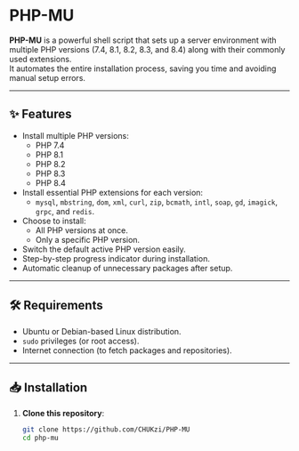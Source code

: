 # PHP-MU

**PHP-MU** is a powerful shell script that sets up a server environment with multiple PHP versions (7.4, 8.1, 8.2, 8.3, and 8.4) along with their commonly used extensions.  
It automates the entire installation process, saving you time and avoiding manual setup errors.

---

## ✨ Features

- Install multiple PHP versions:
   - PHP 7.4
   - PHP 8.1
   - PHP 8.2
   - PHP 8.3
   - PHP 8.4
- Install essential PHP extensions for each version:
   - `mysql`, `mbstring`, `dom`, `xml`, `curl`, `zip`, `bcmath`, `intl`, `soap`, `gd`, `imagick`, `grpc`, and `redis`.
- Choose to install:
   - All PHP versions at once.
   - Only a specific PHP version.
- Switch the default active PHP version easily.
- Step-by-step progress indicator during installation.
- Automatic cleanup of unnecessary packages after setup.

---

## 🛠️ Requirements

- Ubuntu or Debian-based Linux distribution.
- `sudo` privileges (or root access).
- Internet connection (to fetch packages and repositories).

---

## 📥 Installation

1. **Clone this repository**:
   ```bash
   git clone https://github.com/CHUKzi/PHP-MU
   cd php-mu

